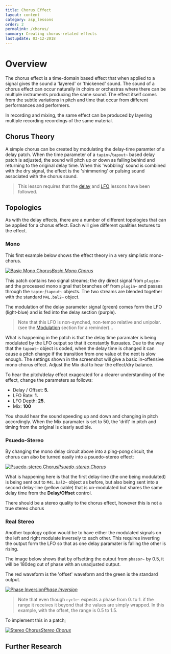 ```yaml
---
title: Chorus Effect
layout: content
category: asp_lessons
order: 2
permalink: /chorus/
summary: Creating chorus-related effects
lastupdate: 03-12-2018
---
```


# Overview
The chorus effect is a time-domain based effect that when applied to a signal gives the sound a 'layered' or 'thickened' sound. The sound of a chorus effect can occur naturally in choirs or orchestras where there can be multiple instruments producing the same sound. The effect itself comes from the subtle variations in pitch and time that occur from different performances and performers.

In recording and mixing, the same effect can be produced by layering multiple recording recordings of the same material.

## Chorus Theory
A simple chorus can be created by modulating the delay-time paramter of a delay patch. When the time parameter of a `tapin~`/`tapout~` based delay patch is adjusted, the sound will pitch up or down as falling behind and returning to the original delay time. When this 'wobbling' sound is combined with the dry signal, the effect is the 'shimmering' or pulsing sound associated with the chorus sound.

> This lesson requires that the [delay](/delays) and [LFO](/lfos) lessons have been followed.

## Topologies

As with the delay effects, there are a number of different topologies that can be applied for a chorus effect. Each will give different qualities textures to the effect.

### Mono

This first example below shows the effect theory in a very simplistic mono-chorus.

[![Basic Mono Chorus](/assets/img/ch_01.png)*Basic Mono Chorus*](/assets/img/ch_01.png)

This patch contains two signal streams; the dry direct signal from `plugin~` and the processed mono signal that branches off from `plugin~` and passes through the `tapin~`/`tapout~` objects. The two streams are blended together with the standard `M4L.bal2~` object.

The modulation of the delay parameter signal (green) comes form the LFO (light-blue) and is fed into the delay section (purple).

>Note that this LFO is non-synched, non-tempo relative and  unipolar. (see the [Modulation](/lfos) section for a reminder)...

What is happening in the patch is that the delay time paramater is being modulated by the LFO output so that it constantly fluxuates. Due to the way that the `tapout~` object is coded, when the delay time is changed it can cause a pitch change if the transition from one value ot the next is slow enough. The settings shown in the screenshot will give a basic in-offensive mono chorus effect. Adjust the Mix dial to hear the effect/dry balance.

To hear the pitch/delay effect exagerated for a clearer understanding of the effect, change the parameters as follows:

- Delay / Offset: **5.**
- LFO Rate: **1.**
- LFO Depth: **25.**
- Mix: **100**

You should hear the sound speeding up and down and changing in pitch accordingly. When the Mix paramater is set to 50, the 'drift' in pitch and timing from the original is clearly audible.

### Psuedo-Stereo
By changing the mono delay circuit above into a ping-pong circuit, the chorus can also be turned easily into a psuedo-stereo effect:

[![Psuedo-stereo Chorus](/assets/img/ch_02.png)*Psuedo-stereo Chorus*](/assets/img/ch_02.png)

What is happening here is that the first delay-line (the one being modulated) is being sent out to `M4L.bal2~` object as before, but also being sent into a second delay-line (yellow cable) that is un-modulated but shares the same delay time from the **Delay/Offset** control.

There should be a stereo quality to the chorus effect, however this is not a true stereo chorus

### Real Stereo
Another topology option would be to have either the modulated signals on the left and right modulate inversely to each other. This requires inverting the output form the LFO so that as one delay paramater is falling the other is rising.

The image below shows that by offsetting the output from `phasor~` by 0.5, it will be 180deg out of phase with an unadjusted output.



The red waveform is the 'offset' waveform and the green is the standard output.

[![Phase Inversion](/assets/img/ch_03b.png)*Phase Inversion*](/assets/img/ch_03b.png)

>Note that even though `cycle~` expects a phase from 0. to 1. if the range it receives it beyond that the values are simply wrapped. In this example, with the offset, the range is 0.5 to 1.5.

To implement this in a patch;

[![Stereo Chorus](/assets/img/ch_03a.png)*Stereo Chorus*](/assets/img/ch_03a.png)

## Further Research
